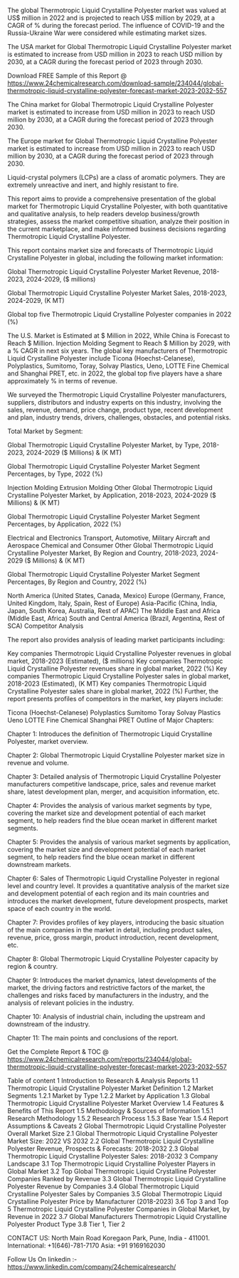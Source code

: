 The global Thermotropic Liquid Crystalline Polyester market was valued at US$ million in 2022 and is projected to reach US$ million by 2029, at a CAGR of % during the forecast period. The influence of COVID-19 and the Russia-Ukraine War were considered while estimating market sizes.

The USA market for Global Thermotropic Liquid Crystalline Polyester market is estimated to increase from USD million in 2023 to reach USD million by 2030, at a CAGR during the forecast period of 2023 through 2030.

Download FREE Sample of this Report @ https://www.24chemicalresearch.com/download-sample/234044/global-thermotropic-liquid-crystalline-polyester-forecast-market-2023-2032-557

The China market for Global Thermotropic Liquid Crystalline Polyester market is estimated to increase from USD million in 2023 to reach USD million by 2030, at a CAGR during the forecast period of 2023 through 2030.

The Europe market for Global Thermotropic Liquid Crystalline Polyester market is estimated to increase from USD million in 2023 to reach USD million by 2030, at a CAGR during the forecast period of 2023 through 2030.

Liquid-crystal polymers (LCPs) are a class of aromatic polymers. They are extremely unreactive and inert, and highly resistant to fire.

This report aims to provide a comprehensive presentation of the global market for Thermotropic Liquid Crystalline Polyester, with both quantitative and qualitative analysis, to help readers develop business/growth strategies, assess the market competitive situation, analyze their position in the current marketplace, and make informed business decisions regarding Thermotropic Liquid Crystalline Polyester.

This report contains market size and forecasts of Thermotropic Liquid Crystalline Polyester in global, including the following market information:

Global Thermotropic Liquid Crystalline Polyester Market Revenue, 2018-2023, 2024-2029, ($ millions)

Global Thermotropic Liquid Crystalline Polyester Market Sales, 2018-2023, 2024-2029, (K MT)

Global top five Thermotropic Liquid Crystalline Polyester companies in 2022 (%)

The U.S. Market is Estimated at $ Million in 2022, While China is Forecast to Reach $ Million.
Injection Molding Segment to Reach $ Million by 2029, with a % CAGR in next six years.
The global key manufacturers of Thermotropic Liquid Crystalline Polyester include Ticona (Hoechst-Celanese), Polyplastics, Sumitomo, Toray, Solvay Plastics, Ueno, LOTTE Fine Chemical and Shanghai PRET, etc. in 2022, the global top five players have a share approximately % in terms of revenue.

We surveyed the Thermotropic Liquid Crystalline Polyester manufacturers, suppliers, distributors and industry experts on this industry, involving the sales, revenue, demand, price change, product type, recent development and plan, industry trends, drivers, challenges, obstacles, and potential risks.

Total Market by Segment:

Global Thermotropic Liquid Crystalline Polyester Market, by Type, 2018-2023, 2024-2029 ($ Millions) & (K MT)

Global Thermotropic Liquid Crystalline Polyester Market Segment Percentages, by Type, 2022 (%)

Injection Molding
Extrusion Molding
Other
Global Thermotropic Liquid Crystalline Polyester Market, by Application, 2018-2023, 2024-2029 ($ Millions) & (K MT)

Global Thermotropic Liquid Crystalline Polyester Market Segment Percentages, by Application, 2022 (%)

Electrical and Electronics
Transport, Automotive, Military
Aircraft and Aerospace
Chemical and Consumer
Other
Global Thermotropic Liquid Crystalline Polyester Market, By Region and Country, 2018-2023, 2024-2029 ($ Millions) & (K MT)

Global Thermotropic Liquid Crystalline Polyester Market Segment Percentages, By Region and Country, 2022 (%)

North America (United States, Canada, Mexico)
Europe (Germany, France, United Kingdom, Italy, Spain, Rest of Europe)
Asia-Pacific (China, India, Japan, South Korea, Australia, Rest of APAC)
The Middle East and Africa (Middle East, Africa)
South and Central America (Brazil, Argentina, Rest of SCA)
Competitor Analysis

The report also provides analysis of leading market participants including:

Key companies Thermotropic Liquid Crystalline Polyester revenues in global market, 2018-2023 (Estimated), ($ millions)
Key companies Thermotropic Liquid Crystalline Polyester revenues share in global market, 2022 (%)
Key companies Thermotropic Liquid Crystalline Polyester sales in global market, 2018-2023 (Estimated), (K MT)
Key companies Thermotropic Liquid Crystalline Polyester sales share in global market, 2022 (%)
Further, the report presents profiles of competitors in the market, key players include:

Ticona (Hoechst-Celanese)
Polyplastics
Sumitomo
Toray
Solvay Plastics
Ueno
LOTTE Fine Chemical
Shanghai PRET
Outline of Major Chapters:

Chapter 1: Introduces the definition of Thermotropic Liquid Crystalline Polyester, market overview.

Chapter 2: Global Thermotropic Liquid Crystalline Polyester market size in revenue and volume.

Chapter 3: Detailed analysis of Thermotropic Liquid Crystalline Polyester manufacturers competitive landscape, price, sales and revenue market share, latest development plan, merger, and acquisition information, etc.

Chapter 4: Provides the analysis of various market segments by type, covering the market size and development potential of each market segment, to help readers find the blue ocean market in different market segments.

Chapter 5: Provides the analysis of various market segments by application, covering the market size and development potential of each market segment, to help readers find the blue ocean market in different downstream markets.

Chapter 6: Sales of Thermotropic Liquid Crystalline Polyester in regional level and country level. It provides a quantitative analysis of the market size and development potential of each region and its main countries and introduces the market development, future development prospects, market space of each country in the world.

Chapter 7: Provides profiles of key players, introducing the basic situation of the main companies in the market in detail, including product sales, revenue, price, gross margin, product introduction, recent development, etc.

Chapter 8: Global Thermotropic Liquid Crystalline Polyester capacity by region & country.

Chapter 9: Introduces the market dynamics, latest developments of the market, the driving factors and restrictive factors of the market, the challenges and risks faced by manufacturers in the industry, and the analysis of relevant policies in the industry.

Chapter 10: Analysis of industrial chain, including the upstream and downstream of the industry.

Chapter 11: The main points and conclusions of the report.

Get the Complete Report & TOC @ https://www.24chemicalresearch.com/reports/234044/global-thermotropic-liquid-crystalline-polyester-forecast-market-2023-2032-557

Table of content
1 Introduction to Research & Analysis Reports
1.1 Thermotropic Liquid Crystalline Polyester Market Definition
1.2 Market Segments
1.2.1 Market by Type
1.2.2 Market by Application
1.3 Global Thermotropic Liquid Crystalline Polyester Market Overview
1.4 Features & Benefits of This Report
1.5 Methodology & Sources of Information
1.5.1 Research Methodology
1.5.2 Research Process
1.5.3 Base Year
1.5.4 Report Assumptions & Caveats
2 Global Thermotropic Liquid Crystalline Polyester Overall Market Size
2.1 Global Thermotropic Liquid Crystalline Polyester Market Size: 2022 VS 2032
2.2 Global Thermotropic Liquid Crystalline Polyester Revenue, Prospects & Forecasts: 2018-2032
2.3 Global Thermotropic Liquid Crystalline Polyester Sales: 2018-2032
3 Company Landscape
3.1 Top Thermotropic Liquid Crystalline Polyester Players in Global Market
3.2 Top Global Thermotropic Liquid Crystalline Polyester Companies Ranked by Revenue
3.3 Global Thermotropic Liquid Crystalline Polyester Revenue by Companies
3.4 Global Thermotropic Liquid Crystalline Polyester Sales by Companies
3.5 Global Thermotropic Liquid Crystalline Polyester Price by Manufacturer (2018-2023)
3.6 Top 3 and Top 5 Thermotropic Liquid Crystalline Polyester Companies in Global Market, by Revenue in 2022
3.7 Global Manufacturers Thermotropic Liquid Crystalline Polyester Product Type
3.8 Tier 1, Tier 2

CONTACT US:
North Main Road Koregaon Park, Pune, India - 411001.
International: +1(646)-781-7170
Asia: +91 9169162030

Follow Us On linkedin :- https://www.linkedin.com/company/24chemicalresearch/
